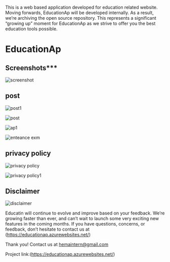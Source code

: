 This is a web based application developed for education related website. 
Moving forwards,  EducationAp will be developed internally. As a result, we’re archiving the open source repository. This represents a significant “growing up” moment for EducationAp as we strive to offer you the best education tools possible.
# EducationAp

## Screenshots***

![screenshot](https://user-images.githubusercontent.com/103212095/197261023-8b94d9a3-ef8c-4474-8d9b-fb523bf769ce.JPG)


## post

![post1](https://user-images.githubusercontent.com/103212095/197262164-932fb983-25ce-40d3-85aa-244bfdd1c547.JPG)


 ![post](https://user-images.githubusercontent.com/103212095/197262229-43c1689f-7594-42cd-b27b-8d0bd12a9f74.JPG)


![ap1](https://user-images.githubusercontent.com/103212095/197262954-b5d6d299-23a1-44d9-aa83-823e6c672a46.JPG)


![enteance exm](https://user-images.githubusercontent.com/103212095/197262967-853cde74-f717-46b1-bc54-d6d3273b1f8a.JPG)

 ## privacy policy
 
![privacy policy](https://user-images.githubusercontent.com/103212095/197260971-4411b36e-4290-4b7e-bc8f-d049d5788bee.JPG)


![privacy policy1](https://user-images.githubusercontent.com/103212095/197261225-cdd87393-87dd-4963-a2e8-c903a2911421.JPG)


## Disclaimer
 
![disclaimer](https://user-images.githubusercontent.com/103212095/197261524-33ab74e3-0305-4494-8167-00ed5000ddf6.JPG)


Educatin will continue to evolve and improve based on your feedback. We’re growing faster than ever, and can’t wait to launch some very exciting new features in the coming months.
If you have questions, concerns, or feedback, don’t hesitate to contact us at (https://educationap.azurewebsites.net/)

Thank you!
Contact us at hemaintern@gmail.com

Project link:(https://educationap.azurewebsites.net/)
